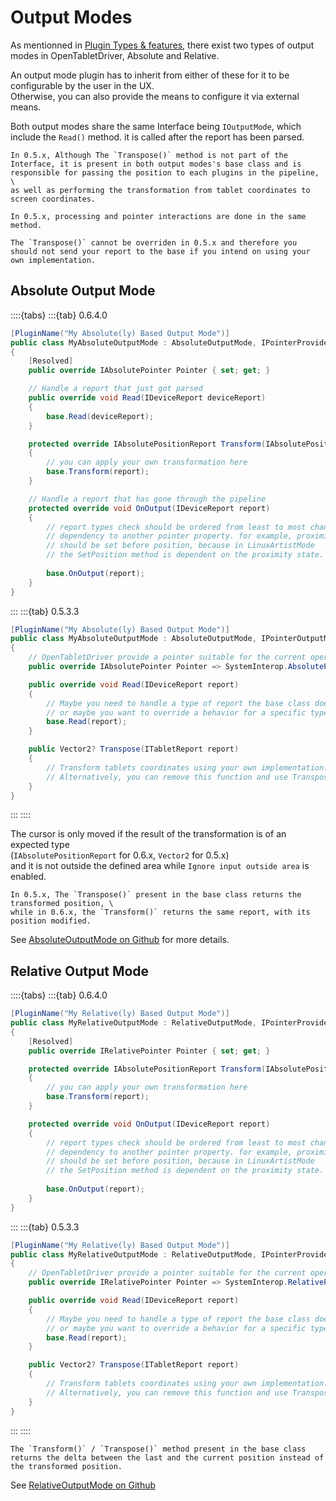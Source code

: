 # Output Modes

As mentionned in [Plugin Types & features](#plugin_types), there exist two types of output modes in OpenTabletDriver, Absolute and Relative.

An output mode plugin has to inherit from either of these for it to be configurable by the user in the UX. \
Otherwise, you can also provide the means to configure it via external means.

Both output modes share the same Interface being `IOutputMode`, which include the `Read()` method. it is called after the report has been parsed.

```{note}
In 0.5.x, Although The `Transpose()` method is not part of the Interface, it is present in both output modes's base class and is responsible for passing the position to each plugins in the pipeline, \
as well as performing the transformation from tablet coordinates to screen coordinates.
```
```{note}
In 0.5.x, processing and pointer interactions are done in the same method.
```
```{warning}
The `Transpose()` cannot be overriden in 0.5.x and therefore you should not send your report to the base if you intend on using your own implementation.
```

## Absolute Output Mode

::::{tabs}
:::{tab} 0.6.4.0
```csharp
[PluginName("My Absolute(ly) Based Output Mode")]
public class MyAbsoluteOutputMode : AbsoluteOutputMode, IPointerProvider<IAbsolutePointer>
{
    [Resolved]
    public override IAbsolutePointer Pointer { set; get; }

    // Handle a report that just got parsed
    public override void Read(IDeviceReport deviceReport)
    {
        base.Read(deviceReport);
    }

    protected override IAbsolutePositionReport Transform(IAbsolutePositionReport report)
    {
        // you can apply your own transformation here
        base.Transform(report);
    }

    // Handle a report that has gone through the pipeline
    protected override void OnOutput(IDeviceReport report)
    {
        // report types check should be ordered from least to most chance of having a
        // dependency to another pointer property. for example, proximity
        // should be set before position, because in LinuxArtistMode
        // the SetPosition method is dependent on the proximity state.
        
        base.OnOutput(report);
    }
}
```
:::
:::{tab} 0.5.3.3
```csharp
[PluginName("My Absolute(ly) Based Output Mode")]
public class MyAbsoluteOutputMode : AbsoluteOutputMode, IPointerOutputMode<IAbsolutePointer>
{
    // OpenTabletDriver provide a pointer suitable for the current operating system, if supported.
    public override IAbsolutePointer Pointer => SystemInterop.AbsolutePointer;

    public override void Read(IDeviceReport report)
    {
        // Maybe you need to handle a type of report the base class doesn't handle
        // or maybe you want to override a behavior for a specific type of report.
        base.Read(report);
    }

    public Vector2? Transpose(ITabletReport report)
    {
        // Transform tablets coordinates using your own implementation.
        // Alternatively, you can remove this function and use Transpose(report) or `base.Transpose(report)`.
    }
}
```
:::
::::

The cursor is only moved if the result of the transformation is of an expected type \
(`IAbsolutePositionReport` for 0.6.x, `Vector2` for 0.5.x) \
and it is not outside the defined area while `Ignore input outside area` is enabled.

```{note}
In 0.5.x, The `Transpose()` present in the base class returns the transformed position, \
while in 0.6.x, the `Transform()` returns the same report, with its position modified.
```

See [AbsoluteOutputMode on Github](https://github.com/OpenTabletDriver/OpenTabletDriver/blob/v0.6.4.0/OpenTabletDriver.Plugin/Output/AbsoluteOutputMode.cs)
for more details.

## Relative Output Mode

::::{tabs}
:::{tab} 0.6.4.0
```csharp
[PluginName("My Relative(ly) Based Output Mode")]
public class MyRelativeOutputMode : RelativeOutputMode, IPointerProvider<IRelativePointer>
{
    [Resolved]
    public override IRelativePointer Pointer { set; get; }

    protected override IAbsolutePositionReport Transform(IAbsolutePositionReport report)
    {
        // you can apply your own transformation here
        base.Transform(report);
    }

    protected override void OnOutput(IDeviceReport report)
    {
        // report types check should be ordered from least to most chance of having a
        // dependency to another pointer property. for example, proximity
        // should be set before position, because in LinuxArtistMode
        // the SetPosition method is dependent on the proximity state.
        
        base.OnOutput(report);
    }
}
```
:::
:::{tab} 0.5.3.3
```csharp
[PluginName("My Relative(ly) Based Output Mode")]
public class MyRelativeOutputMode : RelativeOutputMode, IPointerProvider<IRelativePointer>
{
    // OpenTabletDriver provide a pointer suitable for the current operating system, if supported.
    public override IRelativePointer Pointer => SystemInterop.RelativePointer;

    public override void Read(IDeviceReport report)
    {
        // Maybe you need to handle a type of report the base class doesn't handle
        // or maybe you want to override a behavior for a specific type of report.
        base.Read(report);
    }

    public Vector2? Transpose(ITabletReport report)
    {
        // Transform tablets coordinates using your own implementation.
        // Alternatively, you can remove this function and use Transpose(report) or `base.Transpose(report)`.
    }
}
```
:::
::::

```{note}
The `Transform()` / `Transpose()` method present in the base class returns the delta between the last and the current position instead of the transformed position.
```

See [RelativeOutputMode on Github](https://github.com/OpenTabletDriver/OpenTabletDriver/blob/v0.6.4.0/OpenTabletDriver.Plugin/Output/RelativeOutputMode.cs)
